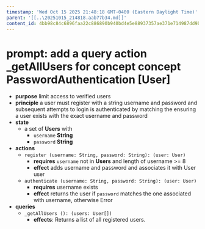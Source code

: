 ```yaml
---
timestamp: 'Wed Oct 15 2025 21:48:18 GMT-0400 (Eastern Daylight Time)'
parent: '[[..\20251015_214818.aab77b34.md]]'
content_id: 4bb98c84c6896faa22c886890b940bd4e5e88937357ae371e714987dd9b816c0
---
```


# prompt: add a query action \_getAllUsers for concept concept PasswordAuthentication \[User]

* **purpose** limit access to verified users
* **principle** a user must register with a string username and password and subsequent attempts to login is authenticated by matching the ensuring a user exists with the exact username and password
* **state**
  * a set of **Users** with
    * `username` **String**
    * `password` **String**
* **actions**
  * `register (username: String, password: String): (user: User)`
    * **requires** `username` not in **Users** and length of username >= 8
    * **effect** adds username and password and associates it with User user
  * `authenticate (username: String, password: String): (user: User)`
    * **requires** username exists
    * **effect** returns the user if `password` matches the one associated with username, otherwise Error
* **queries**
  * `_getAllUsers (): (users: User[])`
    * **effects**: Returns a list of all registered users.
